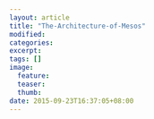 ```yaml
---
layout: article
title: "The-Architecture-of-Mesos"
modified:
categories: 
excerpt:
tags: []
image:
  feature:
  teaser:
  thumb:
date: 2015-09-23T16:37:05+08:00
---
```


